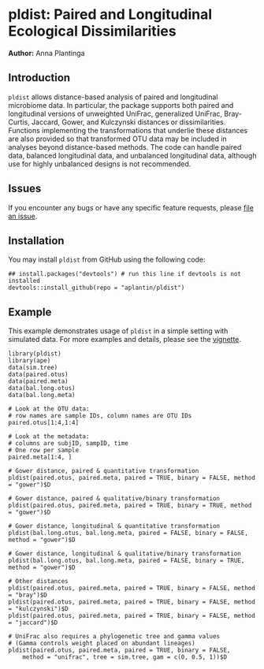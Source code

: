 # pldist: Paired and Longitudinal Ecological Dissimilarities 
**Author:** Anna Plantinga

## Introduction

`pldist` allows distance-based analysis of paired and longitudinal microbiome data. In particular, the package supports both paired and longitudinal versions of unweighted UniFrac, generalized UniFrac, Bray-Curtis, Jaccard, Gower, and Kulczynski distances or dissimilarities. Functions implementing the transformations that underlie these distances are also provided so that transformed OTU data may be included in analyses beyond distance-based methods. The code can handle paired data, balanced longitudinal data, and unbalanced longitudinal data, although use for highly unbalanced designs is not recommended.

## Issues

If you encounter any bugs or have any specific feature requests, please [file an issue](https://github.com/aplantin/pldist/issues). 

## Installation 

You may install `pldist` from GitHub using the following code: 

```{r install} 
## install.packages("devtools") # run this line if devtools is not installed
devtools::install_github(repo = "aplantin/pldist")
```

## Example

This example demonstrates usage of `pldist` in a simple setting with simulated data. For more examples and details, please see the [vignette](https://github.com/aplantin/pldist/blob/master/vignettes/introduction.Rmd). 

```{r example} 
library(pldist)
library(ape) 
data(sim.tree)
data(paired.otus)
data(paired.meta)
data(bal.long.otus) 
data(bal.long.meta) 

# Look at the OTU data: 
# row names are sample IDs, column names are OTU IDs 
paired.otus[1:4,1:4] 

# Look at the metadata: 
# columns are subjID, sampID, time 
# One row per sample 
paired.meta[1:4, ]

# Gower distance, paired & quantitative transformation 
pldist(paired.otus, paired.meta, paired = TRUE, binary = FALSE, method = "gower")$D

# Gower distance, paired & qualitative/binary transformation 
pldist(paired.otus, paired.meta, paired = TRUE, binary = TRUE, method = "gower")$D

# Gower distance, longitudinal & quantitative transformation 
pldist(bal.long.otus, bal.long.meta, paired = FALSE, binary = FALSE, method = "gower")$D

# Gower distance, longitudinal & qualitative/binary transformation 
pldist(bal.long.otus, bal.long.meta, paired = FALSE, binary = TRUE, method = "gower")$D

# Other distances 
pldist(paired.otus, paired.meta, paired = TRUE, binary = FALSE, method = "bray")$D
pldist(paired.otus, paired.meta, paired = TRUE, binary = FALSE, method = "kulczynski")$D
pldist(paired.otus, paired.meta, paired = TRUE, binary = FALSE, method = "jaccard")$D

# UniFrac also requires a phylogenetic tree and gamma values 
# (Gamma controls weight placed on abundant lineages) 
pldist(paired.otus, paired.meta, paired = TRUE, binary = FALSE, 
    method = "unifrac", tree = sim.tree, gam = c(0, 0.5, 1))$D 
``` 

